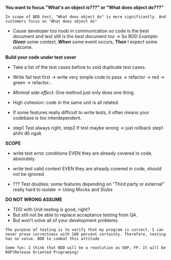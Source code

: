 **You want to focus "What's an object is???" or "What does object do???"**

```In scope of BDD test, "What does object do" is more significantly. And customers focus on "What does object do" ```

- Cause developer too noob in communication so code is the best document and test still is the best document too -> So BDD
Example: _**Given**_ some context, _**When**_ some event occurs, _**Then**_ I expect some outcome.

**Build your code under test cover**
- Take a list of the test cases before to void duplicate test cases.
- Write fail test first -> write very simple code to pass -> refactor -> red -> green -> refactor...
- _Minimal side effect_: One method just only does one thing.
- High cohesion: code in the same unit is all related.
- If some features really difficult to write tests, it often means your codebase is too interdependent.

- step1 Test always right, step2 If test maybe wrong -> just rollback step1 ahihi đồ ngok
 
 **SCOPE**
 
- write test error conditions EVEN they are already covered in code, absolutely.
- write test valid context EVEN they are already covered in code, should not be ignored

- ??? Test doubles: some features depending on "Third party or external" really hard to isolate -> Using Mocks and Stubs

**DO NOT WRONG ASSUME**

- TDD with Unit-testing is good, right?
- But still not be able to replace acceptance testing from QA.
- But won't solve all of your development problems.

```The purpose of testing is to verify that my program is correct. I can never prove correctness with 100 percent certainty. Therefore, testing has no value. BDD to combat this attitude ```

```Some fun: I think that BDD will be a revolution as OOP, FP. It will be ROP(Release Oriented Programing) ```






